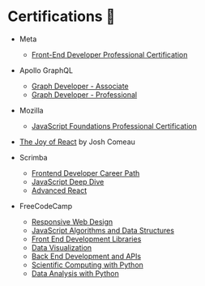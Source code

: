 # Certifications 🚀

- Meta
  - [Front-End Developer Professional Certification](https://www.coursera.org/account/accomplishments/professional-cert/Z9GATR663MTL)
  
- Apollo GraphQL
  - [Graph Developer - Associate](https://www.apollographql.com/tutorials/certifications/6542cd42-b05f-4591-9580-3eee5ca6cd77)
  - [Graph Developer - Professional](https://www.apollographql.com/tutorials/certifications/eec3e517-6477-4fdd-bc13-745ac222d805)

- Mozilla
  - [JavaScript Foundations Professional Certification](https://www.linkedin.com/learning/certificates/dd15a9e68bbf70b4b0142be44460bde802a020867fd1b7618125bf45f4f9a038)

- [The Joy of React](https://courses.joshwcomeau.com/certificate/641b8fa3deae8a15cd7e83f6) by Josh Comeau

- Scrimba
  - [Frontend Developer Career Path](https://drive.google.com/file/d/1IVTDlfjySqS2iIRRv3PrlP5woRXbeU1m/view?usp=share_link)
  - [JavaScript Deep Dive](https://drive.google.com/file/d/1z-2_b2CJ7bpiM_fSlfWiIRl3ruvFVIyj/view?usp=share_link)
  - [Advanced React](https://drive.google.com/file/d/1rZzWGCo4c8iTnzMo8px6mTtu7kjoEXR3/view?usp=share_link)

- FreeCodeCamp
  - [Responsive Web Design](https://www.freecodecamp.org/certification/jack-gable/responsive-web-design)
  - [JavaScript Algorithms and Data Structures](https://www.freecodecamp.org/certification/jack-gable/javascript-algorithms-and-data-structures)
  - [Front End Development Libraries](https://www.freecodecamp.org/certification/jack-gable/front-end-development-libraries)
  - [Data Visualization](https://www.freecodecamp.org/certification/jack-gable/data-visualization)
  - [Back End Development and APIs](https://www.freecodecamp.org/certification/jack-gable/back-end-development-and-apis)
  - [Scientific Computing with Python](https://www.freecodecamp.org/certification/jack-gable/scientific-computing-with-python-v7)
  - [Data Analysis with Python](https://www.freecodecamp.org/certification/jack-gable/data-analysis-with-python-v7)

 
